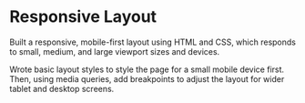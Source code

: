 # Responsive Layout

Built a responsive, mobile-first layout using HTML and CSS, which responds to small, medium, and large viewport sizes and devices.

Wrote basic layout styles to style the page for a small mobile device first. Then, using media queries, add breakpoints to adjust the layout for wider tablet and desktop screens.
